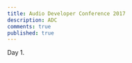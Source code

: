 ```yaml
---
title: Audio Developer Conference 2017
description: ADC
comments: true
published: true
---
```


Day 1.

[making-waves-1]: https://codelabs.developers.google.com/codelabs/making-waves-1-synth/index.html?index=..%2F..%2Findex#0

[making-waves-2]: https://codelabs.developers.google.com/codelabs/making-waves-2-sampler/index.html?index=..%2F..%2Findex#8



